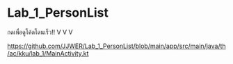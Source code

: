 # Lab_1_PersonList
กดเพื่อดูโค้ดโดนเร็ว!!
V V V

https://github.com/JJWER/Lab_1_PersonList/blob/main/app/src/main/java/th/ac/kku/lab_1/MainActivity.kt
